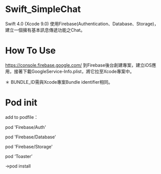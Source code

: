 # Swift_SimpleChat

Swift 4.0 (Xcode 9.0)
使用Firebase(Authentication、Database、Storage)，建立一個擁有基本訊息傳遞功能之Chat。

# How To Use

https://console.firebase.google.com/
到Firebase後台創建專案，建立iOS應用，接著下載GoogleService-Info.plist，將它拉至Xcode專案中。

＊ BUNDLE_ID需與Xcode專案Bundle identifier相同。 

# Pod init

add to podfile：

pod 'Firebase/Auth'

pod 'Firebase/Database'

pod 'Firebase/Storage'

pod ‘Toaster’

->pod install

